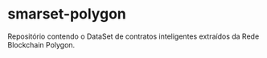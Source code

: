 # smarset-polygon
Repositório contendo o DataSet de contratos inteligentes extraídos da Rede Blockchain Polygon.
